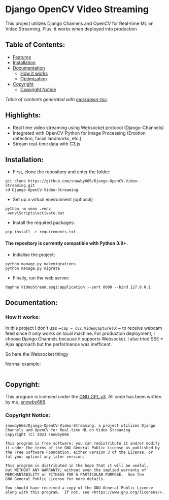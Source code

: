 # Django OpenCV Video Streaming

This project utilizes Django Channels and OpenCV for Real-time ML on Video Streaming. Plus, it works when deployed into production

## Table of Contents:
- [Features](#features)
- [Installation](#installation)
- [Documentation](#documentation)
  * [How it works](#explaination)
  * [Optimization](#optimization)
- [Copyright](#copyright)
  * [Copyright Notice](#copyright-notice)

*Table of contents generated with [markdown-toc](http://ecotrust-canada.github.io/markdown-toc).*

## Highlights:
 - Real time video streaming using Websocket protocol (Django-Channels)
 - Integrated with OpenCV-Python for Image Processing (Emotion detection, facial landmarks, etc.)
 - Stream real-time data with C3.js

## Installation:
- First, clone the repository and enter the folder:
```
git clone https://github.com/snowby666/Django-OpenCV-Video-Streaming.git
cd Django-OpenCV-Video-Streaming
```
- Set up a virtual environment (optional)
```
python -m venv .venv
.venv\Scripts\activate.bat      
```
- Install the required packages:
```
pip install -r requirements.txt
```
#### The repository is currently compatible with Python 3.9+.
- Initialise the project:
```
python manage.py makemigrations
python manage.py migrate

```
- Finally, run the web server:
```
daphne VideoStream.asgi:application --port 8000 --bind 127.0.0.1     
```

## Documentation:

### How it works:
In this project I don't use ~`cap = cv2.VideoCapture(0)`~ to receive webcam feed since it only works on local machine. For production deployment, I choose Django Channels because it supports Websocket.
I also tried SSE + Ajax approach but the performance was inefficent.

So here the Websocket thingy

Normal example:
```python

```


## Copyright:
This program is licensed under the [GNU GPL v3](https://github.com/snowby666/Django-OpenCV-Video-Streaming/blob/main/LICENSE). All code has been written by me, [snowby666](https://github.com/snowby666).

### Copyright Notice:
```
snowby666/Django-OpenCV-Video-Streaming: a project utilizes Django Channels and OpenCV for Real-time ML on Video Streaming
Copyright (C) 2023 snowby666

This program is free software: you can redistribute it and/or modify
it under the terms of the GNU General Public License as published by
the Free Software Foundation, either version 3 of the License, or
(at your option) any later version.

This program is distributed in the hope that it will be useful,
but WITHOUT ANY WARRANTY; without even the implied warranty of
MERCHANTABILITY or FITNESS FOR A PARTICULAR PURPOSE.  See the
GNU General Public License for more details.

You should have received a copy of the GNU General Public License
along with this program.  If not, see <https://www.gnu.org/licenses/>.
```